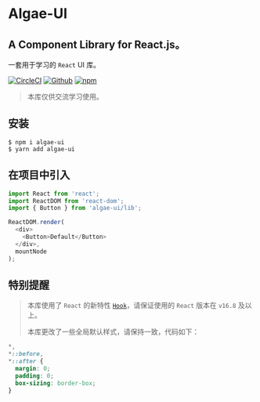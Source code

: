 # Algae-UI

## A Component Library for React.js。
一套用于学习的 `React` UI 库。

[![CircleCI](https://circleci.com/gh/YyzclYang/algae-ui.svg?style=svg)](https://circleci.com/gh/YyzclYang/algae-ui)
[![Github](https://img.shields.io/github/license/YyzclYang/algae-ui.svg)](https://github.com/YyzclYang/algae-ui)
[![npm](https://img.shields.io/npm/v/algae-ui.svg)](https://www.npmjs.com/package/algae-ui)

> 本库仅供交流学习使用。

## 安装

```
$ npm i algae-ui
$ yarn add algae-ui
```

## 在项目中引入

```javascript
import React from 'react';
import ReactDOM from 'react-dom';
import { Button } from 'algae-ui/lib';

ReactDOM.render(
  <div>
    <Button>Default</Button>
  </div>,
  mountNode
);
```

## 特别提醒

> 本库使用了 `React` 的新特性 [`Hook`](https://reactjs.org/docs/hooks-intro.html)，请保证使用的 `React` 版本在 `v16.8` 及以上。
> 
> 本库更改了一些全局默认样式，请保持一致，代码如下：

```css
*,
*::before,
*::after {
  margin: 0;
  padding: 0;
  box-sizing: border-box;
}
```